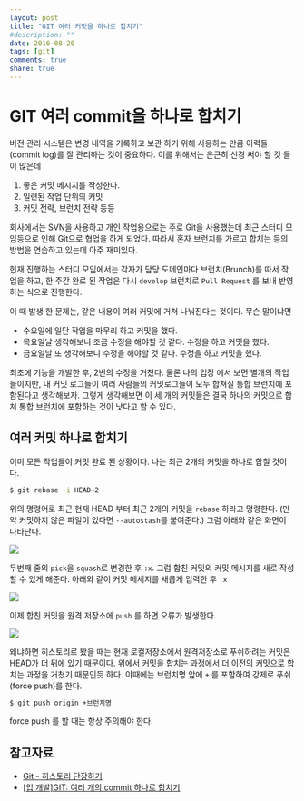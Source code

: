 ```yaml
---
layout: post
title: "GIT 여러 커밋을 하나로 합치기"
#description: ""
date: 2016-08-20
tags: [git]
comments: true
share: true
---
```



GIT 여러 commit을 하나로 합치기
===

버전 관리 시스템은 변경 내역을 기록하고 보관 하기 위해 사용하는 만큼 이력들(commit log)를 잘 관리하는 것이 중요하다. 이를 위해서는 은근히 신경 써야 할 것 들이 많은데

1. 좋은 커밋 메시지를 작성한다.
2. 일련된 작업 단위의 커밋
3. 커밋 전략, 브런치 전략 등등

회사에서는 SVN을 사용하고 개인 작업용으로는 주로 Git을 사용했는데 최근 스터디 모임등으로 인해 Git으로 협업을 하게 되었다. 따라서 혼자 브런치를 가르고 합치는 등의 방법을 연습하고 있는데 아주 재미있다.

현재 진행하는 스터디 모임에서는 각자가 담당 도메인마다 브런치(Brunch)를 따서 작업을 하고, 한 주간 완료 된 작업은 다시 `develop` 브런치로 `Pull Request` 를 보내 반영하는 식으로 진행한다.

이 때 발생 한 문제는, 같은 내용이 여러 커밋에 거쳐 나눠진다는 것이다. 무슨 말이냐면

- 수요일에 일단 작업을 마무리 하고 커밋을 했다.
- 목요일날 생각해보니 조금 수정을 해야할 것 같다. 수정을 하고 커밋을 했다.
- 금요일날 또 생각해보니 수정을 해야할 것 같다. 수정을 하고 커밋을 했다.

최초에 기능을 개발한 후, 2번의 수정을 거쳤다. 물론 나의 입장 에서 보면 별개의 작업들이지만, 내 커밋 로그들이 여러 사람들의 커밋로그들이 모두 합쳐질 통합 브런치에 포함된다고 생각해보자.
그렇게 생각해보면 이 세 개의 커밋들은 결국 하나의 커밋으로 합쳐 통합 브런치에 포함하는 것이 낫다고 할 수 있다.

## 여러 커밋 하나로 합치기

이미 모든 작업들이 커밋 완료 된 상황이다. 나는 최근 2개의 커밋을 하나로 합칠 것이다.

```bash
$ git rebase -i HEAD~2
```

위의 명령어로 최근 현재 HEAD 부터 최근 2개의 커밋을 `rebase` 하라고 명령한다. (만약 커밋하지 않은 파일이 있다면 `--autostash`를 붙여준다.)
그럼 아래와 같은 화면이 나타난다.

![](https://lh3.googleusercontent.com/5uVhOFXnEVcjomrdC4ac8EcNAXfGULBWvKfzYoffvwaBX8tv6Muc_NuMNMBdHKw5Dt7sjClEevMvlwSkA1IIxzW7sFQ9_-9PIlVxGLp4JL2ksDwkSNRfxQlFA_GkMeViEicUYzy22_CUduOcsUH_DE5bLwUwpIkWOu2Txw6kQvUEJ6WD-Fs8dkeX2r0uH-M3vo9mKZzz1QZhFXJODzSAl_kKzNzG7xeB30M5dGYScYLyMSrvYtKN4uYINDioiwITXmjZ3OfsmNZQhrJa8OFpDcrJXPR_1EZ8zagEdLrGjPq6DHdAUcKqrbq-G5D8cBYJ4LyBU1X9ZAoM0onCp46JEDR4DMhXoZWtZQSPFA10hbt-pIX3QLWkIeXdtUzQRCg3BAejHFX9p91uTGdsxl7QHrlAaJ9vFmeUdDAezm-ZbvfhWudo0SjmFFlztnth0RFROulgJYzlKFaVYi-C8LYp5vjujuaOAAirbiKmu_6RcUWd77bZumzoe0lbUN0_l0BF2H5F66svj92Ee_RIUL-uGNWEZOJlPgxPoiZbS5Jfosvsccu4Ddgp9IuyTGq4jBjwIze0esX7GXRzPjmdPmG-8H2Ii80zNCzhc8UjlyiIWhSscKzo=w668-h272-no)

두번째 줄의 `pick`을 `squash`로 변경한 후 `:x`. 그럼 합친 커밋의 커밋 메시지를 새로 작성할 수 있게 해준다. 아래와 같이 커밋 메세지를 새롭게 입력한 후 `:x`

![](https://lh3.googleusercontent.com/M4uz1Mmol5IMDLpqUrD5sS6KIK9up3vSEYLZcZLTxOH1d_Ui6Cg0WGpNOEgZKiN_pc0mePIgptrK-z2b5kLWl64m-1q2YBiTae3c_F-CkHtsHHr2T2IZ-_SPAYbI9X-raaRWw1gxzjbhpaTnmqsQgFRlFOI8ZBok5g-LIhyLCpMVBfPlCX_-gACX-B5pyCtyEUWMJFvioMDSqRpBD-vVCcWohOz5HNOyOPCKksA6QHaddJN6l1McfgD7L5DlSuU6nFlkEpY8QaPC7OXf_znB0rJHxLUOrrF4Psdm1kzZ6SwWDrRUcSVBsw7_F6oeijKVsKz1zJwVaQzyKIKV2KSw5MISuyXYp-zkB1Ss166jW6ER4pasXTJj-svCbrnjR6Mtlpno7avrFi3iCnaR2IT2es2TH9VowdzmHzc2nHJUMAxRMp4XLTuWV5q4NoGI6nm0yJJyrf48iuKiRm-1zDG-1iogF-WnL6QteEtEpYCSh4qro9g3PBJpv57IlVrvncBEAc0yiHU3DdEcCLQjQjBGQKMJvS-dfN6fRgPiT9JxzJZEkZCiz2HyR7PLho-uo48q7dLay9IEHX7imkpKdXqLJ5UqkdOAfDbN0k_IJoeIigBcTza2=w587-h280-no)

이제 합친 커밋을 원격 저장소에 `push` 를 하면 오류가 발생한다.

![](https://lh3.googleusercontent.com/kYfnwS2gL1KAqgywyeTL1IldOEQQ-4p_k_EAuwqe9Dl5AI5YjD3_RpIdEw9rUoHOz37jvQawe0VnfPhG8K4dDmjkAugVC_E_UnL9vgTLcS4oT2HPQsL4E5JKT83mvbFJc-E5Iz_6HFgkSJGm_bYO_Va2T2osxagt7zaXAbm1vNbolK6aNG5nj_aEve1bVra-AGZDWa3gkzKVUvICL1j9LevcI4n4xdm7ftjTumXnqaZafsF3JE2mJn1qdSFMI0_lTC6KnCcUT1Fl3vR57GL6kvfUFNF6cMksUzKRlrI5dutNWR-8y4MVAy1-MIXhNtU5M-z-MPQfxG6qOkDHi4gT5hUGDNWFIQJL_DRBrUvS41UKf1FAqrEexOxZBZqQwVzI48gsCz6Xtr1inYO1BvhRKC0aDo91D2WN-TuQtI0QkDTYO9-1uZPLUtwVefd4y8J0HTFCgG3hvl7fhh-TI-swN3Qvdh9NNUkoQEqLW0TIkakd6zIpWtUnRlPgwq9UUTHjZ7b2X31yfUUn_bla0QOzTAkDTbCN8olSYZfm0TSbd4IOEi5IuuN-lNG4ICKlJu1ThMqU8WmtpRFzyDbcqJW3U5rBJ0cF_XnrMWVLNCWYNn1Bn8Yz=w668-h138-no)

왜냐하면 히스토리로 봤을 때는 현재 로컬저장소에서 원격저장소로 푸쉬하려는 커밋은 HEAD가 더 뒤에 있기 때문이다. 위에서 커밋을 합치는 과정에서 더 이전의 커밋으로 합치는 과정을 거쳤기 때문인듯 하다. 이때에는 브런치명 앞에 `+` 를 포함하여 강제로 푸쉬(force push)를 한다.

```bash
$ git push origin +브런치명
```

force push 를 할 때는 항상 주의해야 한다.

## 참고자료

- [Git - 히스토리 단장하기](https://git-scm.com/book/ko/v1/Git-%EB%8F%84%EA%B5%AC-%ED%9E%88%EC%8A%A4%ED%86%A0%EB%A6%AC-%EB%8B%A8%EC%9E%A5%ED%95%98%EA%B8%B0)
- [[입 개발]GIT: 여러 개의 commit 하나로 합치기](https://charsyam.wordpress.com/2013/01/11/%EC%9E%85-%EA%B0%9C%EB%B0%9Cgit-%EC%97%AC%EB%9F%AC-%EA%B0%9C%EC%9D%98-commit-%ED%95%98%EB%82%98%EB%A1%9C-%ED%95%A9%EC%B9%98%EA%B8%B0/)

